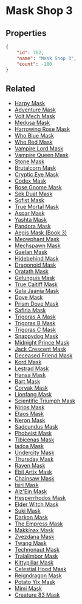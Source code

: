 # Mask Shop 3

<no description available>

## Properties

```json
{
    "id": 762,
    "name": "Mask Shop 3",
    "count": -100
}
```

## Related

- [Harpy Mask](../items/21177-harpy-mask.md)
- [Adventure Mask](../items/21178-adventure-mask.md)
- [Volt Mech Mask](../items/21179-volt-mech-mask.md)
- [Medusa Mask](../items/21180-medusa-mask.md)
- [Harrowing Rose Mask](../items/21181-harrowing-rose-mask.md)
- [Who Blue Mask](../items/21182-who-blue-mask.md)
- [Who Red Mask](../items/21183-who-red-mask.md)
- [Vampire Lord Mask](../items/21184-vampire-lord-mask.md)
- [Vampire Queen Mask](../items/21185-vampire-queen-mask.md)
- [Stone Mask](../items/21186-stone-mask.md)
- [Brutalcorn Mask](../items/21187-brutalcorn-mask.md)
- [Cryptic Eye Mask](../items/21188-cryptic-eye-mask.md)
- [Codex Mask](../items/21189-codex-mask.md)
- [Rose Gnome Mask](../items/21190-rose-gnome-mask.md)
- [Sek Duat Mask](../items/21191-sek-duat-mask.md)
- [Sofist Mask](../items/21192-sofist-mask.md)
- [True Mortal Mask](../items/21193-true-mortal-mask.md)
- [Aspar Mask](../items/21194-aspar-mask.md)
- [Yashta Mask](../items/21195-yashta-mask.md)
- [Pandora Mask](../items/21196-pandora-mask.md)
- [Aegis Mask (Book 3)](../items/21197-aegis-mask-book-3.md)
- [Meowphant Mask](../items/21199-meowphant-mask.md)
- [Mechspawn Mask](../items/21200-mechspawn-mask.md)
- [Gaelan Mask](../items/21201-gaelan-mask.md)
- [Hidebehind Mask](../items/21202-hidebehind-mask.md)
- [Dragonoid Mask](../items/21203-dragonoid-mask.md)
- [Oratath Mask](../items/21204-oratath-mask.md)
- [Gelunguis Mask](../items/21205-gelunguis-mask.md)
- [True Caitiff Mask](../items/21206-true-caitiff-mask.md)
- [Gala Jaania Mask](../items/21207-gala-jaania-mask.md)
- [Dove Mask](../items/21208-dove-mask.md)
- [Prism Dove Mask](../items/21209-prism-dove-mask.md)
- [Safiria Mask](../items/21210-safiria-mask.md)
- [Trigoras A Mask](../items/21211-trigoras-a-mask.md)
- [Trigoras B Mask](../items/21212-trigoras-b-mask.md)
- [Trigoras C Mask](../items/21213-trigoras-c-mask.md)
- [Snappydog Mask](../items/21214-snappydog-mask.md)
- [Midnight Prince Mask](../items/21215-midnight-prince-mask.md)
- [Jack Crescent Mask](../items/21216-jack-crescent-mask.md)
- [Deceased Friend Mask](../items/21198-deceased-friend-mask.md)
- [Kord Mask](../items/21264-kord-mask.md)
- [Lestrad Mask](../items/21265-lestrad-mask.md)
- [Hansa Mask](../items/21266-hansa-mask.md)
- [Bart Mask](../items/21267-bart-mask.md)
- [Corvak Mask](../items/21268-corvak-mask.md)
- [Lionfang Mask](../items/21269-lionfang-mask.md)
- [Scientific Triumph Mask](../items/21270-scientific-triumph-mask.md)
- [Nirios Mask](../items/21271-nirios-mask.md)
- [Etaos Mask](../items/21272-etaos-mask.md)
- [Neron Mask](../items/21273-neron-mask.md)
- [Sadcundus Mask](../items/21274-sadcundus-mask.md)
- [Phobeist Mask](../items/21275-phobeist-mask.md)
- [Tibicenas Mask](../items/21276-tibicenas-mask.md)
- [Iadoa Mask](../items/21277-iadoa-mask.md)
- [Undercity Mask](../items/21278-undercity-mask.md)
- [Thursday Mask](../items/21279-thursday-mask.md)
- [Raven Mask](../items/21280-raven-mask.md)
- [Ebil Artix Mask](../items/21281-ebil-artix-mask.md)
- [Chainsaw Mask](../items/21282-chainsaw-mask.md)
- [Isiri Mask](../items/21283-isiri-mask.md)
- [Alz'Ein Mask](../items/21284-alz-ein-mask.md)
- [Hesperrhodos Mask](../items/21285-hesperrhodos-mask.md)
- [Elder Witch Mask](../items/21286-elder-witch-mask.md)
- [Suki Mask](../items/21287-suki-mask.md)
- [Darkon Mask](../items/21288-darkon-mask.md)
- [The Empress Mask](../items/21289-the-empress-mask.md)
- [Makkinax Mask](../items/22144-makkinax-mask.md)
- [Zvezdana Mask](../items/22145-zvezdana-mask.md)
- [Twang Mask](../items/22147-twang-mask.md)
- [Technonaut Mask](../items/22148-technonaut-mask.md)
- [Tralalimbor Mask](../items/22149-tralalimbor-mask.md)
- [Kittypillar Mask](../items/22150-kittypillar-mask.md)
- [Celestial Hood Mask](../items/22151-celestial-hood-mask.md)
- [Reigndragon Mask](../items/22152-reigndragon-mask.md)
- [Potato Yix Mask](../items/22154-potato-yix-mask.md)
- [Mimi Mask](../items/22155-mimi-mask.md)
- [Creature 83 Mask](../items/22157-creature-83-mask.md)

